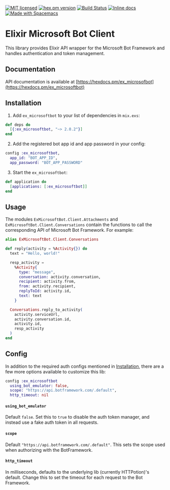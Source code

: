 [![MIT licensed](https://img.shields.io/badge/license-MIT-blue.svg)](https://raw.githubusercontent.com/zabirauf/ex_microsoftbot/master/LICENSE.md) [![hex.pm version](https://img.shields.io/hexpm/v/httpotion.svg?style=flat)](https://hex.pm/packages/ex_microsoftbot) [![Build Status](https://travis-ci.org/zabirauf/ex_microsoftbot.svg?branch=master)](https://travis-ci.org/zabirauf/ex_microsoftbot) [![Inline docs](http://inch-ci.org/github/zabirauf/ex_microsoftbot.svg)](http://inch-ci.org/github/zabirauf/ex_microsoftbot) <a href="http://github.com/syl20bnr/spacemacs"><img src="https://cdn.rawgit.com/syl20bnr/spacemacs/442d025779da2f62fc86c2082703697714db6514/assets/spacemacs-badge.svg" alt="Made with Spacemacs"></a>

Elixir Microsoft Bot Client
======================================

This library provides Elixir API wrapper for the Microsoft Bot Framework and handles authentication and token management.

## Documentation

API documentation is available at [https://hexdocs.pm/ex_microsofbot](https://hexdocs.pm/ex_microsoftbot)

## Installation

1. Add `ex_microsoftbot` to your list of dependencies in `mix.exs`:

```elixir
def deps do
  [{:ex_microsoftbot, "~> 2.0.2"}]
end
```

2. Add the registered bot app id and app password in your config:

```elixir
config :ex_microsoftbot,
  app_id: "BOT_APP_ID",
  app_password: "BOT_APP_PASSWORD"
```

3. Start the `ex_microsoftbot`:

```elixir
def application do
  [applications: [:ex_microsoftbot]]
end
```

## Usage

The modules `ExMicrosoftBot.Client.Attachments` and `ExMicrosoftBot.Client.Conversations` contain the functions to call the corresponding API of Microsoft Bot Framework. For example:

```elixir
alias ExMicrosoftBot.Client.Conversations

def reply(activity = %Activity{}) do
  text = "Hello, world!"

  resp_activity =
    %Activity{
      type: "message",
      conversation: activity.conversation,
      recipient: activity.from,
      from: activity.recipient,
      replyToId: activity.id,
      text: text
    }

  Conversations.reply_to_activity(
    activity.serviceUrl,
    activity.conversation.id,
    activity.id,
    resp_activity
  )
end
```

## Config

In addition to the required auth configs mentioned in [Installation](#installation), there are a few more options available to customize this lib:

```elixir
config :ex_microsoftbot
  using_bot_emulator: false,
  scope: "https://api.botframework.com/.default",
  http_timeout: nil
```

#### `using_bot_emulator`

Default `false`. Set this to `true` to disable the auth token manager, and instead use a fake auth token in all requests.

#### `scope`

Default `"https://api.botframework.com/.default"`. This sets the scope used when authorizing with the BotFramework.

#### `http_timeout`

In milliseconds, defaults to the underlying lib (currently HTTPotion)'s default. Change this to set the timeout for each request to the Bot Framework.
